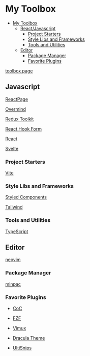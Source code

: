 # My Toolbox

<!--ts-->
* [My Toolbox](#my-toolbox)
   * [React/Javascript](#reactjavascript)
      * [Project Starters](#project-starters)
      * [Style Libs and Frameworks](#style-libs-and-frameworks)
      * [Tools and Utilities](#tools-and-utilities)
   * [Editor](#editor)
      * [Package Manager](#package-manager)
      * [Favorite Plugins](#favorite-plugins)

<!-- Added by: runner, at: Fri Feb 18 17:51:20 UTC 2022 -->

<!--te-->

[toolbox page](https://mdxprograms.github.io/my-toolbox/)

## Javascript

[ReactPage](https://github.com/react-page/react-page)

[Overmind](https://overmindjs.org/)

[Redux Toolkit](https://redux-toolkit.js.org/)

[React Hook Form](https://react-hook-form.com/)

[React](https://reactjs.org/)

[Svelte](https://svelte.dev/)

### Project Starters

[Vite](https://vitejs.dev/)

### Style Libs and Frameworks

[Styled Components](https://www.styled-components.com/)

[Tailwind](https://tailwindcss.com/)

### Tools and Utilities

[TypeScript](https://www.typescriptlang.org/)

## Editor

[neovim](https://neovim.io/)

### Package Manager

[minpac](https://github.com/k-takata/minpac)

### Favorite Plugins

- [CoC](https://github.com/neoclide/coc.nvim)

- [FZF](https://github.com/junegunn/fzf.vim)

- [Vimux](https://github.com/preservim/vimux)

- [Dracula Theme](https://github.com/dracula/vim)

- [UltiSnips](https://github.com/SirVer/ultisnips)
